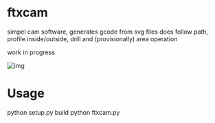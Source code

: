 ftxcam
======

simpel cam software, generates gcode from svg files
does follow path, profile inside/outside, drill and (provisionally) area operation

work in progress


![img](http://ftx.ionscale.com/imgs/ftxcam_small.png)



Usage
=====
python setup.py build
python ftxcam.py
